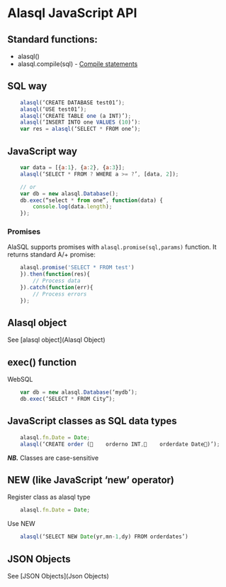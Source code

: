 # Alasql JavaScript API

## Standard functions:

* alasql()
* alasql.compile(sql) - [Compile statements](Compile)


## SQL way
```js
    alasql(‘CREATE DATABASE test01’);
    alasql(‘USE test01’);
    alasql(‘CREATE TABLE one (a INT)’);
    alasql(‘INSERT INTO one VALUES (10)’):
    var res = alasql(‘SELECT * FROM one’);
```
## JavaScript way
```js
    var data = [{a:1}, {a:2}, {a:3}];
    alasql(‘SELECT * FROM ? WHERE a >= ?’, [data, 2]);

    // or
    var db = new alasql.Database();
    db.exec(“select * from one”, function(data) {
        console.log(data.length);
    });
```
### Promises
AlaSQL supports promises with ```alasql.promise(sql,params)``` function. It returns standard A/+ promise:

```js
    alasql.promise('SELECT * FROM test')
    }).then(function(res){
        // Process data
    }).catch(function(err){
        // Process errors
    });
```

## Alasql object
See [alasql object](Alasql Object)

## exec() function
WebSQL
```js
    var db = new alasql.Database(‘mydb’);
    db.exec(‘SELECT * FROM City”);
```

## JavaScript classes as SQL data types
```js
    alasql.fn.Date = Date;
    alasql(‘CREATE order (    orderno INT,    orderdate Date)’);
```

***NB.*** Classes are case-sensitive

## NEW (like JavaScript ‘new’ operator)

Register class as alasql type
```js
    alasql.fn.Date = Date;
```
Use NEW
```js
    alasql(‘SELECT NEW Date(yr,mn-1,dy) FROM orderdates’)
```

## JSON Objects
See [JSON Objects](Json Objects)

